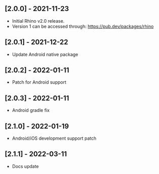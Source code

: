 ## [2.0.0] - 2021-11-23
* Initial Rhino v2.0 release.
* Version 1 can be accessed through: https://pub.dev/packages/rhino

## [2.0.1] - 2021-12-22
* Update Android native package

## [2.0.2] - 2022-01-11
* Patch for Android support

## [2.0.3] - 2022-01-11
* Android gradle fix

## [2.1.0] - 2022-01-19
* Android/iOS development support patch

## [2.1.1] - 2022-03-11
* Docs update
